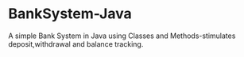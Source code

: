 # BankSystem-Java
A simple Bank System in Java using Classes and Methods-stimulates deposit,withdrawal and balance tracking.
